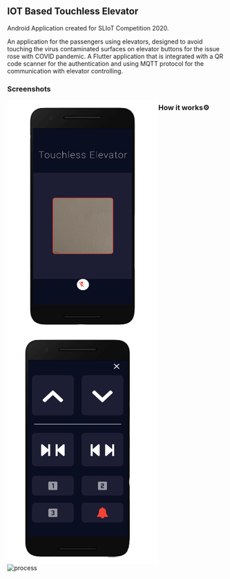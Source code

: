 ## **IOT Based Touchless Elevator**
Android Application created for SLIoT Competition 2020.

An application for the passengers using elevators, designed to avoid touching the virus contaminated surfaces on elevator buttons for the issue rose with COVID pandemic. A Flutter application that is integrated with a QR code scanner for the authentication and using MQTT protocol for the communication with elevator controlling.

### Screenshots

<img align="left" alt="start-screeen" width="350px"  src="captures/img1e.png" />
<img align="left" alt="control-screeen" width="350px"  src="captures/img2e.png" />

### How it works⚙️
<img align="left" alt="process" src="https://media.giphy.com/media/8JQ7pr7wzOFVH0XIrp/giphy.gif" width="576" height="360" />

